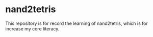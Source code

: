 # nand2tetris

This repository is for record the learning of nand2tetris, which is for increase my core literacy.
